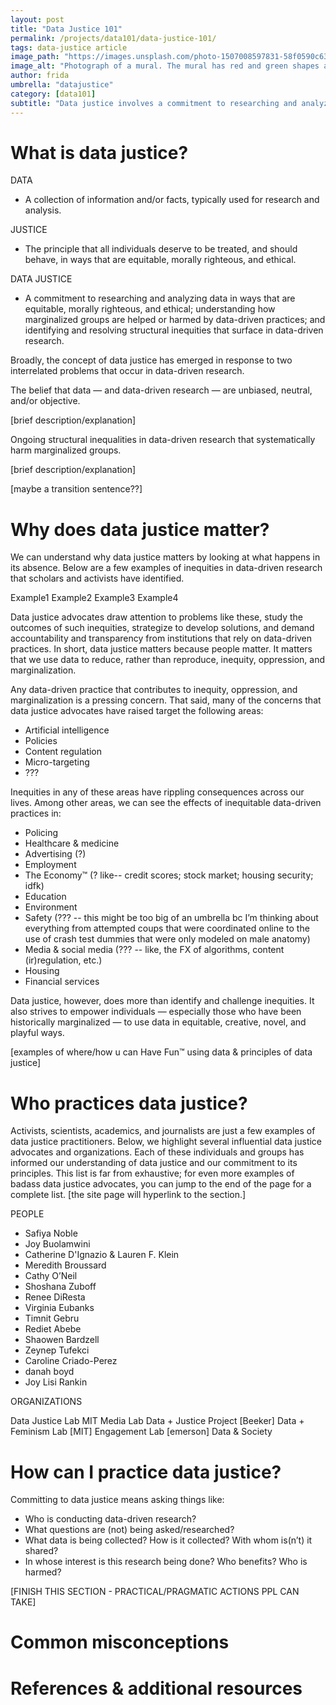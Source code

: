 ```yaml
---
layout: post
title: "Data Justice 101"
permalink: /projects/data101/data-justice-101/
tags: data-justice article
image_path: "https://images.unsplash.com/photo-1507008597831-58f0590c635d?ixid=MXwxMjA3fDB8MHxwaG90by1wYWdlfHx8fGVufDB8fHw%3D&ixlib=rb-1.2.1&auto=format&fit=crop&w=1350&q=80)"
image_alt: "Photograph of a mural. The mural has red and green shapes arranged to look kind of like flowers. One set of shapes has a message symbol in the center, while the other has an arrow."
author: frida
umbrella: "datajustice"
category: [data101]
subtitle: "Data justice involves a commitment to researching and analyzing data in ways that are equitable, morally righteous, and ethical; understanding how marginalized groups are helped or harmed by data-driven practices; and identifying and resolving structural inequities that surface in data-driven research."
---
```


# What is data justice?

DATA

- A collection of information and/or facts, typically used for research and analysis. 

JUSTICE 

- The principle that all individuals deserve to be treated, and should behave, in ways that are equitable, morally righteous, and ethical. 

DATA JUSTICE

- A commitment to researching and analyzing data in ways that are equitable, morally righteous, and ethical; understanding how marginalized groups are helped or harmed by data-driven practices; and identifying and resolving structural inequities that surface in data-driven research.

Broadly, the concept of data justice has emerged in response to two interrelated problems that occur in data-driven research. 

The belief that data — and data-driven research — are unbiased, neutral, and/or objective.

[brief description/explanation]

Ongoing structural inequalities in data-driven research that systematically harm marginalized groups. 

[brief description/explanation]

[maybe a transition sentence??]


# Why does data justice matter?

We can understand why data justice matters by looking at what happens in its absence. Below are a few examples of inequities in data-driven research that scholars and activists have identified. 

Example1
Example2
Example3 
Example4 

Data justice advocates draw attention to problems like these, study the outcomes of such inequities, strategize to develop solutions, and demand accountability and transparency from institutions that rely on data-driven practices. In short, data justice matters because people matter. It matters that we use data to reduce, rather than reproduce, inequity, oppression, and marginalization. 

Any data-driven practice that contributes to inequity, oppression, and marginalization is a pressing concern. That said, many of the concerns that data justice advocates have raised target the following areas: 

- Artificial intelligence
- Policies 
- Content regulation
- Micro-targeting
- ???

Inequities in any of these areas have rippling consequences across our lives. Among other areas, we can see the effects of inequitable data-driven practices in: 

- Policing
- Healthcare & medicine
- Advertising (?)
- Employment
- The Economy™ (? like-- credit scores; stock market; housing security; idfk) 
- Education
- Environment
- Safety (??? -- this might be too big of an umbrella bc I’m thinking about everything from attempted coups that were coordinated online to the use of crash test dummies that were only modeled on male anatomy)
- Media & social media (??? -- like, the FX of algorithms, content (ir)regulation, etc.)
- Housing
- Financial services

Data justice, however, does more than identify and challenge inequities. It also strives to empower individuals — especially those who have been historically marginalized — to use data in equitable, creative, novel, and playful ways. 

[examples of where/how u can Have Fun™ using data & principles of data justice]

# Who practices data justice?

Activists, scientists, academics, and journalists are just a few examples of data justice practitioners. Below, we highlight several influential data justice advocates and organizations. Each of these individuals and groups has informed our understanding of data justice and our commitment to its principles. This list is far from exhaustive; for even more examples of badass data justice advocates, you can jump to the end of the page for a complete list. [the site page will hyperlink to the section.]

PEOPLE

- Safiya Noble
- Joy Buolamwini
- Catherine D'Ignazio & Lauren F. Klein
- Meredith Broussard 
- Cathy O’Neil 
- Shoshana Zuboff
- Renee DiResta
- Virginia Eubanks
- Timnit Gebru
- Rediet Abebe
- Shaowen Bardzell
- Zeynep Tufekci
- Caroline Criado-Perez
- danah boyd
- Joy Lisi Rankin

ORGANIZATIONS

Data Justice Lab
MIT Media Lab
Data + Justice Project [Beeker]
Data + Feminism Lab [MIT]
Engagement Lab [emerson]
Data & Society


# How can I practice data justice?


Committing to data justice means asking things like:
 
- Who is conducting data-driven research? 
- What questions are (not) being asked/researched?
- What data is being collected? How is it collected? With whom is(n’t) it shared?
- In whose interest is this research being done? Who benefits? Who is harmed?


[FINISH THIS SECTION - PRACTICAL/PRAGMATIC ACTIONS PPL CAN TAKE]


# Common misconceptions

# References & additional resources